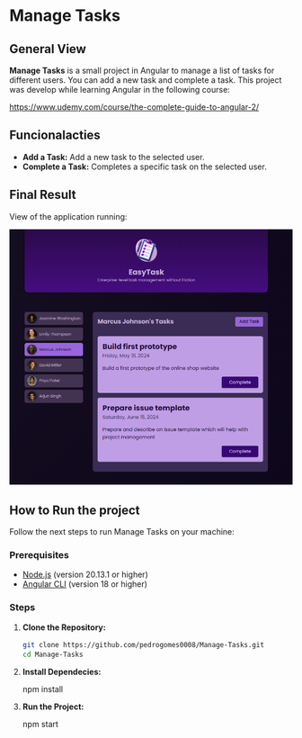 # Manage Tasks

## General View

**Manage Tasks** is a small project in Angular to manage a list of tasks for different users. You can add a new task and complete a task. This project was develop while learning Angular in the following course:

https://www.udemy.com/course/the-complete-guide-to-angular-2/

## Funcionalacties

- **Add a Task:** Add a new task to the selected user.
- **Complete a Task:** Completes a specific task on the selected user.

## Final Result

View of the application running:

![Final Result](src/assets/manage-tasks.png)

## How to Run the project

Follow the next steps to run Manage Tasks on your machine:

### Prerequisites

- [Node.js](https://nodejs.org/) (version 20.13.1 or higher)
- [Angular CLI](https://angular.io/cli) (version 18 or higher)

### Steps

1. **Clone the Repository:**

   ```sh
   git clone https://github.com/pedrogomes0008/Manage-Tasks.git
   cd Manage-Tasks

2. **Install Dependecies:**

   npm install

3. **Run the Project:**

   npm start